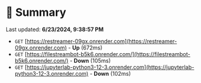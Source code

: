 # 📖 Summary
Last updated: **6/23/2024, 9:38:57 PM**

- `GET` [https://restreamer-09gx.onrender.com](https://restreamer-09gx.onrender.com) - **Up** (672ms)
- `GET` [https://filestreambot-b5k6.onrender.com/](https://filestreambot-b5k6.onrender.com/) - **Down** (105ms)
- `GET` [https://jupyterlab-python3-12-3.onrender.com](https://jupyterlab-python3-12-3.onrender.com) - **Down** (102ms)
